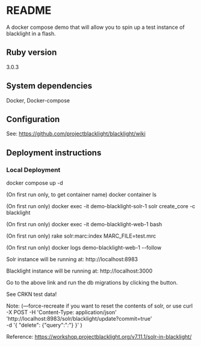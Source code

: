 # README

A docker compose demo that will allow you to spin up a test instance of blacklight in a flash.

## Ruby version
3.0.3

## System dependencies
Docker, Docker-compose

## Configuration
See: https://github.com/projectblacklight/blacklight/wiki

## Deployment instructions

### Local Deployment

docker compose up -d

(On first run only, to get container name) docker container ls

(On first run only) docker exec -it demo-blacklight-solr-1 solr create_core -c blacklight

(On first run only) docker exec -it demo-blacklight-web-1 bash 

(On first run only) rake solr:marc:index MARC_FILE=test.mrc

(On first run only) docker logs demo-blacklight-web-1 --follow

Solr instance will be running at:
http://localhost:8983

Blacklight instance will be running at:
http://localhost:3000

Go to the above link and run the db migrations by clicking the button.

See CRKN test data!

Note: (—force-recreate if you want to reset the contents of solr, or use
curl -X POST -H 'Content-Type: application/json' \
    'http://localhost:8983/solr/blacklight/update?commit=true' \
    -d '{ "delete": {"query":"*:*"} }'
)

Reference:
https://workshop.projectblacklight.org/v7.11.1/solr-in-blacklight/

